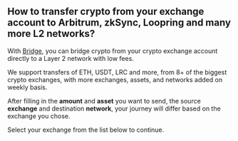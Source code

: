 ## How to transfer crypto from your exchange account to Arbitrum, zkSync, Loopring and many more L2 networks?

With [Bridge](/), you can bridge crypto from your crypto exchange account directly to a Layer 2 network with low fees. <br />

We support transfers of ETH, USDT, LRC and more, from 8+ of the biggest crypto exchanges, with more exchanges, assets, and networks added on weekly basis. 

After filling in the **amount** and **asset** you want to send, the source **exchange** and destination **network**, your journey will differ based on the exchange you chose. 

Select your exchange from the list below to continue.